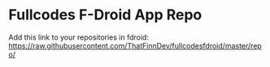 # Fullcodes F-Droid App Repo
 Add this link to your repositories in fdroid:
 https://raw.githubusercontent.com/ThatFinnDev/fullcodesfdroid/master/repo/
